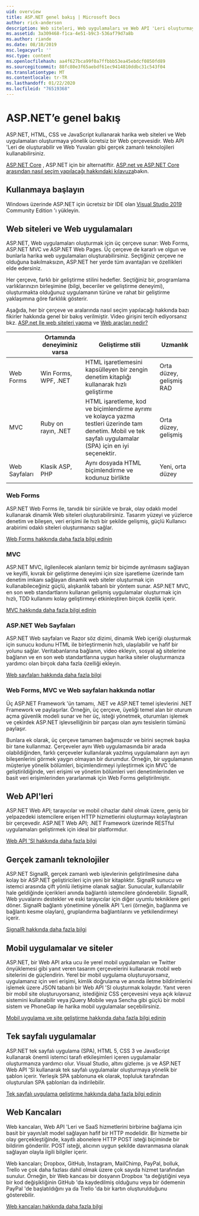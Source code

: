 ```yaml
---
uid: overview
title: ASP.NET genel bakış | Microsoft Docs
author: rick-anderson
description: Web siteleri, Web uygulamaları ve Web API 'Leri oluşturmaya yönelik ücretsiz bir çatı olan ASP.NET 'e giriş.
ms.assetid: 3a309468-f1ca-4e51-b9c3-536af79d7a8b
ms.author: riande
ms.date: 08/10/2019
msc.legacyurl: ''
msc.type: content
ms.openlocfilehash: aa4f627bca99f0a7ffbbb53ea45ebdcf0850fd89
ms.sourcegitcommit: 88fc80e3f65aebdf61ec9414810ddbc31c543f04
ms.translationtype: MT
ms.contentlocale: tr-TR
ms.lasthandoff: 01/22/2020
ms.locfileid: "76519368"
---
```

# <a name="aspnet-overview"></a>ASP.NET’e genel bakış

ASP.NET, HTML, CSS ve JavaScript kullanarak harika web siteleri ve Web uygulamaları oluşturmaya yönelik ücretsiz bir Web çerçevesidir. Web API 'Leri de oluşturabilir ve Web Yuvaları gibi gerçek zamanlı teknolojileri kullanabilirsiniz.

[ASP.NET Core](https://docs.microsoft.com/aspnet/core/) , ASP.NET için bir alternatiftir.  [ASP.net ve ASP.NET Core arasından nasıl seçim yapılacağı hakkındaki kılavuza](https://docs.microsoft.com/aspnet/core/choose-aspnet-framework)bakın.

## <a name="get-started"></a>Kullanmaya başlayın

Windows üzerinde ASP.NET için ücretsiz bir IDE olan [Visual Studio 2019](https://visualstudio.microsoft.com/downloads/?utm_medium=microsoft&utm_source=docs.microsoft.com&utm_campaign=button+cta&utm_content=download+vs2019) Community Edition 'ı yükleyin.

## <a name="websites-and-web-applications"></a>Web siteleri ve Web uygulamaları

 ASP.NET, Web uygulamaları oluşturmak için üç çerçeve sunar: Web Forms, ASP.NET MVC ve ASP.NET Web Pages. Üç çerçeve de kararlı ve olgun ve bunlarla harika web uygulamaları oluşturabilirsiniz. Seçtiğiniz çerçeve ne olduğuna bakılmaksızın, ASP.NET her yerde tüm avantajları ve özellikleri elde edersiniz.

Her çerçeve, farklı bir geliştirme stilini hedefler. Seçtiğiniz bir, programlama varlıklarınızın birleşimine (bilgi, beceriler ve geliştirme deneyimi), oluşturmakta olduğunuz uygulamanın türüne ve rahat bir geliştirme yaklaşımına göre farklılık gösterir.

Aşağıda, her bir çerçeve ve aralarında nasıl seçim yapılacağı hakkında bazı fikirler hakkında genel bir bakış verilmiştir. Video girişini tercih ediyorsanız bkz. [ASP.net Ile web siteleri yapma](https://channel9.msdn.com/Blogs/ASP-NET-Site-Videos/Making-Websites-with-ASPNET) ve [Web araçları nedir?](https://channel9.msdn.com/Blogs/ASP-NET-Site-Videos/what-is-web-tools)

|   | Ortamında deneyiminiz varsa | Geliştirme stili | Uzmanlık |
|-----------|----------------------|-----------------------------------------------------|----------------|
| Web Forms | Win Forms, WPF, .NET | HTML işaretlemesini kapsülleyen bir zengin denetim kitaplığı kullanarak hızlı geliştirme | Orta düzey, gelişmiş RAD |
| MVC       | Ruby on rayın, .NET  | HTML işaretleme, kod ve biçimlendirme ayrımı ve kolayca yazma testleri üzerinde tam denetim. Mobil ve tek sayfalı uygulamalar (SPA) için en iyi seçenektir. | Orta düzey, gelişmiş |
| Web Sayfaları  | Klasik ASP, PHP     | Aynı dosyada HTML biçimlendirme ve kodunuz birlikte | Yeni, orta düzey |

### <a name="web-forms"></a>Web Forms

ASP.NET Web Forms ile, tanıdık bir sürükle ve bırak, olay odaklı model kullanarak dinamik Web siteleri oluşturabilirsiniz. Tasarım yüzeyi ve yüzlerce denetim ve bileşen, veri erişimi ile hızlı bir şekilde gelişmiş, güçlü Kullanıcı arabirimi odaklı siteleri oluşturmanızı sağlar.

[Web Forms hakkında daha fazla bilgi edinin](web-forms/index.md)

### <a name="mvc"></a>MVC

ASP.NET MVC, ilgilenilecek alanların temiz bir biçimde ayrılmasını sağlayan ve keyifli, kıvrak bir geliştirme deneyimi için size işaretleme üzerinde tam denetim imkanı sağlayan dinamik web siteler oluşturmak için kullanabileceğiniz güçlü, alışkanlık tabanlı bir yöntem sunar. ASP.NET MVC, en son web standartlarını kullanan gelişmiş uygulamalar oluşturmak için hızlı, TDD kullanımı kolay geliştirmeyi etkinleştiren birçok özellik içerir.

[MVC hakkında daha fazla bilgi edinin](mvc/index.md)

### <a name="aspnet-web-pages"></a>ASP.NET Web Sayfaları

ASP.NET Web sayfaları ve Razor söz dizimi, dinamik Web içeriği oluşturmak için sunucu kodunu HTML ile birleştirmenin hızlı, ulaşılabilir ve hafif bir yolunu sağlar. Veritabanlarına bağlanın, video ekleyin, sosyal ağ sitelerine bağlanın ve en son web standartlarına uygun harika siteler oluşturmanıza yardımcı olan birçok daha fazla özelliği ekleyin.

[Web sayfaları hakkında daha fazla bilgi](web-pages/index.md)

### <a name="notes-about-web-forms-mvc-and-web-pages"></a>Web Forms, MVC ve Web sayfaları hakkında notlar

Üç ASP.NET Framework 'ün tamamı, .NET ve ASP.NET temel işlevlerini .NET Framework ve paylaşırlar. Örneğin, üç çerçeve, üyeliği temel alan bir oturum açma güvenlik modeli sunar ve her üç, isteği yönetmek, oturumları işlemek ve çekirdek ASP.NET işlevselliğinin bir parçası olan aynı tesislerin tümünü paylaşır.

Bunlara ek olarak, üç çerçeve tamamen bağımsızdır ve birini seçmek başka bir tane kullanmaz. Çerçeveler aynı Web uygulamasında bir arada olabildiğinden, farklı çerçeveler kullanılarak yazılmış uygulamaların ayrı ayrı bileşenlerini görmek yaygın olmayan bir durumdur. Örneğin, bir uygulamanın müşteriye yönelik bölümleri, biçimlendirmeyi iyileştirmek için MVC 'de geliştirildiğinde, veri erişimi ve yönetim bölümleri veri denetimlerinden ve basit veri erişimlerinden yararlanmak için Web Forms geliştirilmiştir.

## <a name="web-apis"></a>Web API'leri

ASP.NET Web API; tarayıcılar ve mobil cihazlar dahil olmak üzere, geniş bir yelpazedeki istemcilere erişen HTTP hizmetlerini oluşturmayı kolaylaştıran bir çerçevedir. ASP.NET Web API; .NET Framework üzerinde RESTful uygulamaları geliştirmek için ideal bir platformdur.

[Web API 'SI hakkında daha fazla bilgi](web-api/index.md)

<!-- Put first under Web API TOC:  Watch video (9 minutes) https://channel9.msdn.com/Blogs/ASP-NET-Site-Videos/services-and-aspnet -->

## <a name="real-time-technologies"></a>Gerçek zamanlı teknolojiler

ASP.NET SignalR, gerçek zamanlı web işlevlerinin geliştirilmesine daha kolay bir ASP.NET geliştiricileri için yeni bir kitaplıktır. SignalR sunucu ve istemci arasında çift yönlü iletişime olanak sağlar. Sunucular, kullanılabilir hale geldiğinde içerikleri anında bağlantılı istemcilere gönderebilir. SignalR, Web yuvalarını destekler ve eski tarayıcılar için diğer uyumlu tekniklere geri döner. SignalR bağlantı yönetimine yönelik API 'Leri (örneğin, bağlanma ve bağlantı kesme olayları), gruplandırma bağlantılarını ve yetkilendirmeyi içerir.

[SignalR hakkında daha fazla bilgi](signalr/index.md)

<!-- Put first under SignalR TOC:  Watch video (6 minutes) https://channel9.msdn.com/Blogs/ASP-NET-Site-Videos/signalr-and-the-real-time-web -->

## <a name="mobile-apps-and-sites"></a>Mobil uygulamalar ve siteler

ASP.NET, bir Web API arka ucu ile yerel mobil uygulamaları ve Twitter önyüklemesi gibi yanıt veren tasarım çerçevelerini kullanarak mobil web sitelerini de güçlendirin. Yerel bir mobil uygulama oluşturuyorsanız, uygulamanız için veri erişimi, kimlik doğrulama ve anında iletme bildirimlerini işlemek üzere JSON tabanlı bir Web API 'SI oluşturmak kolaydır. Yanıt veren bir mobil site oluşturuyorsanız, istediğiniz CSS çerçevesini veya açık kılavuz sistemini kullanabilir veya jQuery Mobile veya Sencha gibi güçlü bir mobil sistem ve PhoneGap ile harika mobil uygulamalar seçebilirsiniz.

[Mobil uygulama ve site geliştirme hakkında daha fazla bilgi edinin](mobile/overview.md)

<!-- Put first under mobile TOC:  Watch video (11 minutes) https://channel9.msdn.com/Blogs/ASP-NET-Site-Videos/aspnet-and-mobile -->

## <a name="single-page-applications"></a>Tek sayfalı uygulamalar

ASP.NET tek sayfalı uygulama (SPA), HTML 5, CSS 3 ve JavaScript kullanarak önemli istemci tarafı etkileşimleri içeren uygulamalar oluşturmanıza yardımcı olur. Visual Studio, altını gizleme. js ve ASP.NET Web API 'SI kullanarak tek sayfalı uygulamalar oluşturmaya yönelik bir şablon içerir. Yerleşik SPA şablonuna ek olarak, topluluk tarafından oluşturulan SPA şablonları da indirilebilir.

[Tek sayfalı uygulama geliştirme hakkında daha fazla bilgi edinin](single-page-application/index.md)

## <a name="webhooks"></a>Web Kancaları

Web kancaları, Web API 'Leri ve SaaS hizmetlerini birbirine bağlama için basit bir yayın/alt model sağlayan hafif bir HTTP modelidir. Bir hizmette bir olay gerçekleştiğinde, kayıtlı abonelere HTTP POST isteği biçiminde bir bildirim gönderilir. POST isteği, alıcının uygun şekilde davranmasına olanak sağlayan olayla ilgili bilgiler içerir.

Web kancaları; Dropbox, GitHub, Instagram, MailChimp, PayPal, bolluk, Trello ve çok daha fazlası dahil olmak üzere çok sayıda hizmet tarafından sunulur. Örneğin, bir Web kancası bir dosyanın Dropbox 'ta değiştiğini veya bir kod değişikliğinin GitHub 'da kaydedilmiş olduğunu veya bir ödemenin PayPal 'de başlatıldığını ya da Trello 'da bir kartın oluşturulduğunu gösterebilir.

[Web kancaları hakkında daha fazla bilgi](webhooks/index.md)

<!--
Create Deployment TOC based on https://www.asp.net/aspnet/overview/deployment
Copy deployment content map to MVC, WebForms, Web Pages, Web API sections.
Copy Web Deployment in Enterprise from WebForms to MVC
Move under ASP.NET Best practices
    What not to do in ASP.NET, and what to do instead https://review.docs.microsoft.cus/aspnet/aspnet/overview/web-development-best-practices/what-not-to-do-in-aspnet-and-what-to-do-instead
    Async and await https://channel9.msdn.com/Blogs/ASP-NET-Site-Videos/async-and-await
    Building Real World Cloud Apps with Azure https://review.docs.microsoft.com/aspnet/aspnet/overview/developing-apps-with-windows-azure/building-real-world-cloud-apps-with-windows-azure/introduction
    Hands on Lab: Maintainable Azure Websites: Managing Change and Scale https://review.docs.microsoft.com/aspnet/aspnet/overview/developing-apps-with-windows-azure/maintainable-azure-websites-managing-change-and-scale

-->
